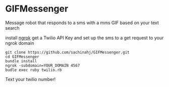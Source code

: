 GIFMessenger
============

Message robot that responds to a sms with a mms GIF based on your text search

install <a href="https://ngrok.com/">ngrok</a>
get a Twilio API Key and set up the sms to a get request to your ngrok domain
```
git clone https://github.com/sachinahj/GIFMessenger.git
cd GIFMessenger
bundle install
ngrok -subdomain=YOUR_DOMAIN 4567
budle exec ruby twilio.rb
```
Text your twilio number!

